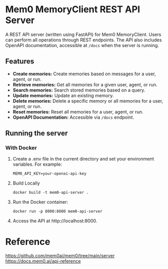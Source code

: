 # Mem0 MemoryClient REST API Server

A REST API server (written using FastAPI) for Mem0 MemoryClient. Users can perform all operations through REST endpoints. The API also includes OpenAPI documentation, accessible at `/docs` when the server is running.

## Features

- **Create memories:** Create memories based on messages for a user, agent, or run.
- **Retrieve memories:** Get all memories for a given user, agent, or run.
- **Search memories:** Search stored memories based on a query.
- **Update memories:** Update an existing memory.
- **Delete memories:** Delete a specific memory or all memories for a user, agent, or run.
- **Reset memories:** Reset all memories for a user, agent, or run.
- **OpenAPI Documentation:** Accessible via `/docs` endpoint.

## Running the server

### With Docker

1. Create a .env file in the current directory and set your environment variables. For example:

   ```
   MEM0_API_KEY=your-openai-api-key
   ```

2. Build Locally

   ```
   docker build -t mem0-api-server .
   ```

3. Run the Docker container:

   ```
   docker run -p 8000:8000 mem0-api-server
   ```

4. Access the API at http://localhost:8000.

# Reference

https://github.com/mem0ai/mem0/tree/main/server
https://docs.mem0.ai/api-reference
